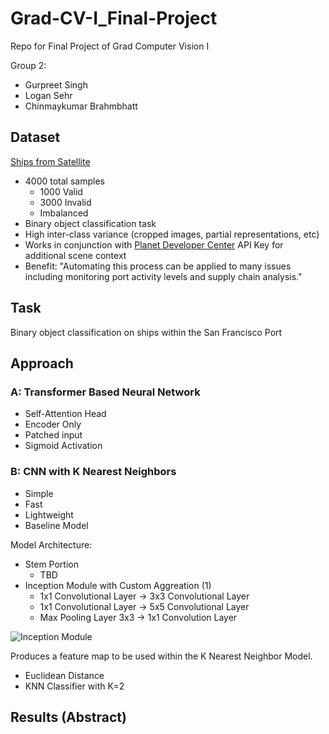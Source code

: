 # Grad-CV-I_Final-Project
Repo for Final Project of Grad Computer Vision I

Group 2: 
- Gurpreet Singh 
- Logan Sehr 
- Chinmaykumar Brahmbhatt

## Dataset
[Ships from Satellite](https://www.kaggle.com/datasets/rhammell/ships-in-satellite-imagery)
- 4000 total samples
    - 1000 Valid
    - 3000 Invalid
    - Imbalanced
- Binary object classification task
- High inter-class variance (cropped images, partial representations, etc)
- Works in conjunction with [Planet Developer Center](https://developers.planet.com/) API Key for additional scene context
- Benefit: "Automating this process can be applied to many issues including monitoring port activity levels and supply chain analysis."

## Task
Binary object classification on ships within the San Francisco Port

## Approach

### A: Transformer Based Neural Network
- Self-Attention Head
- Encoder Only 
- Patched input 
- Sigmoid Activation 

### B: CNN with K Nearest Neighbors 
- Simple
- Fast
- Lightweight
- Baseline Model

Model Architecture:
- Stem Portion
  - TBD
- Inception Module with Custom Aggreation (1)
  - 1x1 Convolutional Layer $\rightarrow$ 3x3 Convolutional Layer 
  - 1x1 Convolutional Layer $\rightarrow$ 5x5 Convolutional Layer 
  - Max Pooling Layer 3x3 $\rightarrow$ 1x1 Convolution Layer

![Inception Module](https://d2l.ai/_images/inception.svg)

Produces a feature map to be used within the K Nearest Neighbor Model.
- Euclidean Distance 
- KNN Classifier with K=2 

## Results (Abstract)